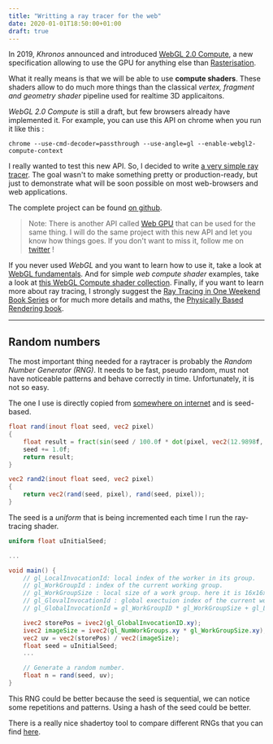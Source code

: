 ```yaml
---
title: "Writting a ray tracer for the web"
date: 2020-01-01T18:50:00+01:00
draft: true
---
```


In 2019, *Khronos* announced and introduced [WebGL 2.0 Compute](https://www.khronos.org/registry/webgl/specs/latest/2.0-compute/), a new specification allowing to use the GPU for anything else than [Rasterisation](https://en.wikipedia.org/wiki/Rasterisation).

What it really means is that we will be able to use **compute shaders**. These shaders allow to do much more things than the classical *vertex, fragment and geometry shader* pipeline used for realtime 3D applicaitons.

*WebGL 2.0 Compute* is still a draft, but few browsers already have implemented it. For example, you can use this API on chrome when you run it like this :

```
chrome --use-cmd-decoder=passthrough --use-angle=gl --enable-webgl2-compute-context
```

I really wanted to test this new API. So, I decided to write [a very simple ray tracer](https://oktomus.github.io/webgpu-toy-ray-tracer/). The goal wasn't to make something pretty or production-ready, but just to demonstrate what will be soon possible on most web-browsers and web applications.

The complete project can be found [on github](https://github.com/oktomus/webgpu-toy-ray-tracer).

> Note: There is another API called [Web GPU](https://gpuweb.github.io/gpuweb/) that can be used for the same thing. I will do the same project with this new API and let you know how things goes. If you don't want to miss it, follow me on [twitter](https://twitter.com/oktomus) !

If you never used *WebGL* and you want to learn how to use it, take a look at [WebGL fundamentals](https://webglfundamentals.org/). And for simple *web compute shader* examples, take a look at [this WebGL Compute shader collection](https://github.com/9ballsyndrome/WebGL_Compute_shader). Finally, if you want to learn more about ray tracing, I strongly suggest the [Ray Tracing in One Weekend Book Series](https://github.com/RayTracing/raytracing.github.io) or for much more details and maths, the [Physically Based Rendering book](http://www.pbr-book.org/).

--------------

## Random numbers

The most important thing needed for a raytracer is probably the *Random Number Generator (RNG)*. It needs to be fast, pseudo random, must not have noticeable patterns and behave correctly in time. Unfortunately, it is not so easy.

The one I use is directly copied from [somewhere on internet](https://stackoverflow.com/questions/12964279/whats-the-origin-of-this-glsl-rand-one-liner) and is seed-based.

```glsl
float rand(inout float seed, vec2 pixel)
{
    float result = fract(sin(seed / 100.0f * dot(pixel, vec2(12.9898f, 78.233f))) * 43758.5453f);
    seed += 1.0f;
    return result;
}

vec2 rand2(inout float seed, vec2 pixel)
{
    return vec2(rand(seed, pixel), rand(seed, pixel));
}
```

The seed is a *uniform* that is being incremented each time I run the ray-tracing shader.

```glsl
uniform float uInitialSeed;

...

void main() {
    // gl_LocalInvocationId: local index of the worker in its group.
    // gl_WorkGroupId : index of the current working group.
    // gl_WorkGroupSize : local size of a work group. here it is 16x16x1.
    // gl_GlovalInvocationId : global exectuion index of the current worker.
    // gl_GlobalInvocationId = gl_WorkGroupID * gl_WorkGroupSize + gl_LocalInvocationID

    ivec2 storePos = ivec2(gl_GlobalInvocationID.xy);
    ivec2 imageSize = ivec2(gl_NumWorkGroups.xy * gl_WorkGroupSize.xy);
    vec2 uv = vec2(storePos) / vec2(imageSize);
    float seed = uInitialSeed;
    ...

    // Generate a random number.
    float n = rand(seed, uv);
}
```

This RNG could be better because the seed is sequential, we can notice some repetitions and patterns. Using a hash of the seed could be better.

There is a really nice shadertoy tool to compare different RNGs that you can find [here](https://www.shadertoy.com/view/wljXDz).





